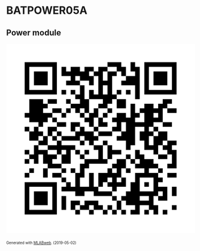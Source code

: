 <!--- PrjInfo ---> <!--- Please remove this line after manually editing --->
<!--- 00a56be08b96043df9e37d6aff7b6990 --->
<!--- Created:2019-05-02 09:08:03.327871: ---> 
<!--- Author:: ---> 
<!--- AuthorEmail:: ---> 
<!--- Tags:: ---> 
<!--- Ust:: ---> 
<!--- Label --->
<!--- ELabel ---> 
<!--- Name:BATPOWER05A: --->
# BATPOWER05A
<!--- LongName --->
## Power module
<!--- ELongName ---> 

<!--- Lead --->

<!--- ELead ---> 

![BATPOWER05A](doc/img/BATPOWER05A_QRcode.png) 


<!--- Description --->
<!--- EDescription --->
<!--- Content --->
<!--- EContent --->
<sub><sup> Generated with [MLABweb](https://github.com/MLAB-project/MLABweb). (2019-05-02)</sup></sub>